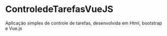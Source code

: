 # ControledeTarefasVueJS
 Aplicação simples de controle de tarefas, desenvolvida em Html, bootstrap e Vue.js
